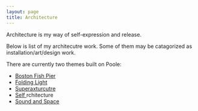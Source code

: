 ```yaml
---
layout: page
title: Architecture
---
```


<p class="message">
  Architecture is my way of self-expression and release. 
</p>

Below is list of my architecutre work. Some of them may be catagorized as installation/art/design work. 

There are currently two themes built on Poole:

* [Boston Fish Pier](http://hyde.getpoole.com)
* [Folding Light](http://lanyon.getpoole.com)
* [Superaxturcutre](http://hyde.getpoole.com)
* [Self <a>rchitecture](http://hyde.getpoole.com)
* [Sound and Space](http://hyde.getpoole.com)


